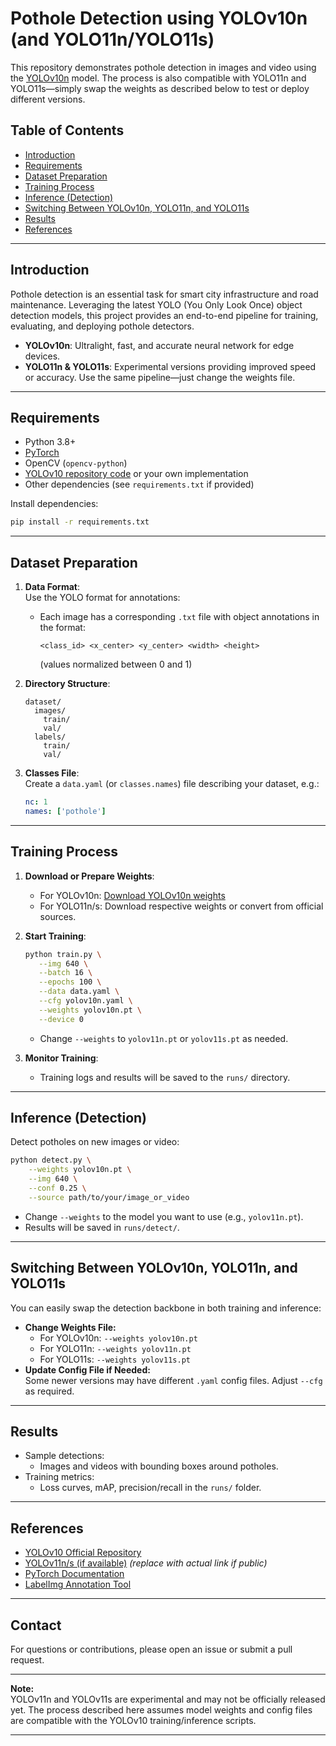 # Pothole Detection using YOLOv10n (and YOLO11n/YOLO11s)

This repository demonstrates pothole detection in images and video using the [YOLOv10n](https://github.com/WongKinYiu/yolov10) model. The process is also compatible with YOLO11n and YOLO11s—simply swap the weights as described below to test or deploy different versions.

## Table of Contents

- [Introduction](#introduction)
- [Requirements](#requirements)
- [Dataset Preparation](#dataset-preparation)
- [Training Process](#training-process)
- [Inference (Detection)](#inference-detection)
- [Switching Between YOLOv10n, YOLO11n, and YOLO11s](#switching-between-yolov10n-yolo11n-and-yolo11s)
- [Results](#results)
- [References](#references)

---

## Introduction

Pothole detection is an essential task for smart city infrastructure and road maintenance. Leveraging the latest YOLO (You Only Look Once) object detection models, this project provides an end-to-end pipeline for training, evaluating, and deploying pothole detectors.

- **YOLOv10n**: Ultralight, fast, and accurate neural network for edge devices.
- **YOLO11n & YOLO11s**: Experimental versions providing improved speed or accuracy. Use the same pipeline—just change the weights file.

---

## Requirements

- Python 3.8+
- [PyTorch](https://pytorch.org/)
- OpenCV (`opencv-python`)
- [YOLOv10 repository code](https://github.com/WongKinYiu/yolov10) or your own implementation
- Other dependencies (see `requirements.txt` if provided)

Install dependencies:
```bash
pip install -r requirements.txt
```

---

## Dataset Preparation

1. **Data Format**:  
   Use the YOLO format for annotations:  
   - Each image has a corresponding `.txt` file with object annotations in the format:  
     ```
     <class_id> <x_center> <y_center> <width> <height>
     ```
     (values normalized between 0 and 1)

2. **Directory Structure**:
   ```
   dataset/
     images/
       train/
       val/
     labels/
       train/
       val/
   ```

3. **Classes File**:  
   Create a `data.yaml` (or `classes.names`) file describing your dataset, e.g.:
   ```yaml
   nc: 1
   names: ['pothole']
   ```

---

## Training Process

1. **Download or Prepare Weights**:  
   - For YOLOv10n: [Download YOLOv10n weights](https://github.com/WongKinYiu/yolov10/releases)
   - For YOLO11n/s: Download respective weights or convert from official sources.

2. **Start Training**:
   ```bash
   python train.py \
      --img 640 \
      --batch 16 \
      --epochs 100 \
      --data data.yaml \
      --cfg yolov10n.yaml \
      --weights yolov10n.pt \
      --device 0
   ```
   - Change `--weights` to `yolov11n.pt` or `yolov11s.pt` as needed.

3. **Monitor Training**:  
   - Training logs and results will be saved to the `runs/` directory.

---

## Inference (Detection)

Detect potholes on new images or video:

```bash
python detect.py \
    --weights yolov10n.pt \
    --img 640 \
    --conf 0.25 \
    --source path/to/your/image_or_video
```

- Change `--weights` to the model you want to use (e.g., `yolov11n.pt`).
- Results will be saved in `runs/detect/`.

---

## Switching Between YOLOv10n, YOLO11n, and YOLO11s

You can easily swap the detection backbone in both training and inference:

- **Change Weights File:**
  - For YOLOv10n: `--weights yolov10n.pt`
  - For YOLO11n: `--weights yolov11n.pt`
  - For YOLO11s: `--weights yolov11s.pt`
- **Update Config File if Needed:**  
  Some newer versions may have different `.yaml` config files. Adjust `--cfg` as required.

---

## Results

- Sample detections:
  - Images and videos with bounding boxes around potholes.
- Training metrics:
  - Loss curves, mAP, precision/recall in the `runs/` folder.

---

## References

- [YOLOv10 Official Repository](https://github.com/WongKinYiu/yolov10)
- [YOLOv11n/s (if available)](https://github.com/WongKinYiu/yolov11) *(replace with actual link if public)*
- [PyTorch Documentation](https://pytorch.org/)
- [LabelImg Annotation Tool](https://github.com/tzutalin/labelImg)

---

## Contact

For questions or contributions, please open an issue or submit a pull request.

---

**Note:**  
YOLOv11n and YOLOv11s are experimental and may not be officially released yet. The process described here assumes model weights and config files are compatible with the YOLOv10 training/inference scripts.

---

